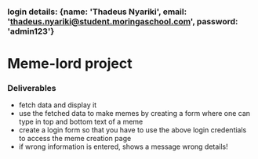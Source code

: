 ### login details: {name: 'Thadeus Nyariki', email: 'thadeus.nyariki@student.moringaschool.com', password: 'admin123'}

# Meme-lord project
### Deliverables
- fetch data and display it
- use the fetched data to make memes by creating a form where one can type in top and bottom text of a meme
- create a login form so that you have to use the above login credentials to access the meme creation page
- if wrong information is entered, shows a message wrong details!
